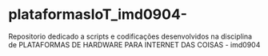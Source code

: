 # plataformasIoT_imd0904-
Repositorio dedicado a scripts e codificações desenvolvidos na disciplina de PLATAFORMAS DE HARDWARE PARA INTERNET DAS COISAS - imd0904
